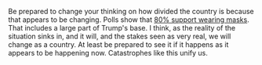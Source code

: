 Be prepared to change your thinking on how divided the country is because that appears to be changing. Polls show that <a href="https://www.washingtonpost.com/opinions/2020/05/13/class-war-over-social-distancing-new-data-suggests-otherwise/?fbclid=IwAR2pJHnNSv4PsX8yxY8duV5NaKCwIruUq-XyJOW5iKCUvykPbwvJp0MTJTY">80% support wearing masks</a>. That includes a large part of Trump's base. I think, as the reality of the situation sinks in, and it will, and the stakes seen as very real, we will change as a country. At least be prepared to see it if it happens as it appears to be happening now. Catastrophes like this unify us.
